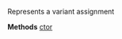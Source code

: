 Represents a variant assignment

**Methods**
[ctor](Bifrost.CodeGeneration.JavaScript.VariantAssignment.ctor)
